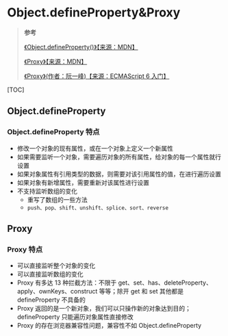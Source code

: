 <!--
 * @Author: yaohebin
 * @Date: 2021-02-02 07:53:39
 * @LastEditTime: 2022-07-15 15:25:17
 * @LastEditors: yaohebin
 * @Description: Object.defineProperty&Proxy
-->

# Object.defineProperty&Proxy

> **参考**
>
> [《Object.defineProperty()》【来源：MDN】](https://developer.mozilla.org/zh-CN/docs/Web/JavaScript/Reference/Global_Objects/Object/defineProperty)
>
> [《Proxy》【来源：MDN】](https://developer.mozilla.org/zh-CN/docs/Web/JavaScript/Reference/Global_Objects/Proxy)
>
> [《Proxy》(作者：阮一峰)【来源：ECMAScript 6 入门】](https://es6.ruanyifeng.com/#docs/proxy)

[TOC]

## Object.defineProperty

### Object.defineProperty 特点

- 修改一个对象的现有属性，或在一个对象上定义一个新属性
- 如果需要监听一个对象，需要遍历对象的所有属性，给对象的每一个属性就行设置
- 如果对象属性有引用类型的数据，则需要对该引用属性的值，在进行遍历设置
- 如果对象有新增属性，需要重新对该属性进行设置
- 不支持监听数组的变化
  - 重写了数组的一些方法
  - `push、pop、shift、unshift、splice、sort、reverse`

## Proxy

### Proxy 特点

- 可以直接监听整个对象的变化
- 可以直接监听数组的变化
- Proxy 有多达 13 种拦截方法：不限于 get、set、has、deleteProperty、apply、ownKeys、construct 等等；除开 get 和 set 其他都是 defineProperty 不具备的
- Proxy 返回的是一个新对象，我们可以只操作新的对象达到目的；defineProperty 只能遍历对象属性直接修改
- Proxy 的存在浏览器兼容性问题，兼容性不如 Object.defineProperty
